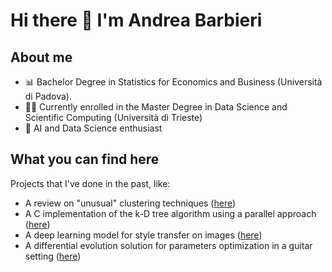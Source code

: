 # Hi there 👋 I'm Andrea Barbieri

## About me

- 📊 Bachelor Degree in Statistics for Economics and Business (Università di Padova).
- 👨‍💻 Currently enrolled in the Master Degree in Data Science and Scientific Computing (Università di Trieste)
- 🤖 AI and Data Science enthusiast

## What you can find here
Projects that I've done in the past, like:
- A review on "unusual" clustering techniques ([here](https://github.com/abarbieri98/Statistical-Learning---Final-Project))
- A C implementation of the k-D tree algorithm using a parallel approach ([here](https://github.com/abarbieri98/Parallel-kD-tree))
- A deep learning model for style transfer on images ([here](https://github.com/abarbieri98/DL_Final_Project))
- A differential evolution solution for parameters optimization in a guitar setting ([here](https://github.com/abarbieri98/GMO_Final_Project))

<!--
**abarbieri98/abarbieri98** is a ✨ _special_ ✨ repository because its `README.md` (this file) appears on your GitHub profile.

Here are some ideas to get you started:

- 🔭 I’m currently working on ...
- 🌱 I’m currently learning ...
- 👯 I’m looking to collaborate on ...
- 🤔 I’m looking for help with ...
- 💬 Ask me about ...
- 📫 How to reach me: ...
- 😄 Pronouns: ...
- ⚡ Fun fact: ...
-->
